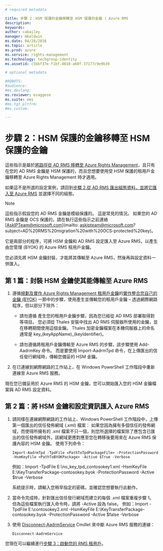 ```yaml
---
# required metadata

title: 步驟 2：HSM 保護的金鑰移轉至 HSM 保護的金鑰 | Azure RMS
description:
keywords:
author: cabailey
manager: mbaldwin
ms.date: 04/28/2016
ms.topic: article
ms.prod: azure
ms.service: rights-management
ms.technology: techgroup-identity
ms.assetid: c5bbf37e-f1bf-4010-a60f-37177c9e9b39

# optional metadata

#ROBOTS:
#audience:
#ms.devlang:
ms.reviewer: esaggese
ms.suite: ems
#ms.tgt_pltfrm:
#ms.custom:

---
```


# 步驟 2：HSM 保護的金鑰移轉至 HSM 保護的金鑰

這些指示是屬於[將路徑從 AD RMS 移轉至 Azure Rights Management](migrate-from-ad-rms-to-azure-rms.md)，且只有在您的 AD RMS 金鑰是 HSM 保護的，而且您想要使用受 HSM 保護的租用戶金鑰移轉至 Azure Rights Management 時才適用。 

如果這不是所選的設定案例，請回到[步驟 2.從 AD RMS 匯出組態資料，並將它匯入至 Azure RMS](migrate-from-ad-rms-to-azure-rms.md#step-2-export-configuration-data-from-ad-rms-and-import-it-to-azure-rms) 並選擇不同的組態。

> [!NOTE]
> 這些指示假設您的 AD RMS 金鑰是模組保護的。 這是常見的情況。 如果您的 AD RMS 金鑰是 OCS 保護的，請在執行這些指示之前連絡 [AskIPTeam@microsoft.com](mailto: askipteam@microsoft.com?subject=AD%20RMS%20migration%20with%20OCS-protected%20key)。

它是兩部分的程序，可將 HSM 金鑰和 AD RMS 設定匯入至 Azure RMS，以產生由您管理 (BYOK) 的 Azure RMS 租用戶金鑰。

您必須先將 HSM 金鑰封裝，才能將其傳輸至 Azure RMS，然後再與設定資料一併匯入。

## 第 1 篇：封裝 HSM 金鑰使其能傳輸至 Azure RMS

1.  遵循[規劃及實作 Azure Rights Management 租用戶金鑰](plan-implement-tenant-key.md)的[實作整合您自己的金鑰 (BYOK)](plan-implement-tenant-key.md#BKMK_ImplementBYOK) 一節中的步驟，使用產生並傳輸您的租用戶金鑰 – 透過網際網路程序，但以部分下除外：

    -   請勿遵循 產生您的租用戶金鑰步驟，因為您已經從 AD RMS 部署取得對等項目。 您必須從 Thales 安裝中找出 AD RMS 伺服器所使用的金鑰，並在移轉期間使用這個金鑰。 Thales 加密金鑰檔案在本機伺服器上的命名通常是 key_(keyAppName)_(keyIdentifier)。

    -   請勿遵循將租用戶金鑰傳輸至 Azure RMS 的步驟，該步驟使用 Add-AadrmKey 命令。  而是要使用 Import-AadrmTpd 命令，在上傳匯出的信任發行網域時，傳輸您備妥的 HSM 金鑰。

2.  在已連線到網際網路的工作站上，在 Windows PowerShell 工作階段中重新連線至 Azure RMS 服務。

現在您已備妥用於 Azure RMS 的 HSM 金鑰，您可以開始匯入您的 HSM 金鑰檔案與 AD RMS 設定資料。

## 第 2 篇：將 HSM 金鑰和設定資訊匯入 Azure RMS

1.  請同樣在連線網際網路的工作站上、Windows PowerShell 工作階段中，上傳第一個匯出的信任發佈網域 (.xml) 檔案： 如果您因為擁有多個信任的發佈網域，而使得所擁有的 .xml 檔案不只一個，則您所選擇的檔案除了應包含已匯出的信任發佈網域外，該網域更應對應至您在轉移後要用來在 Azure RMS 保護內容的 HSM 金鑰。 使用下列命令：

    ```
    Import-AadrmTpd -TpdFile <PathToTpdPackageFile> -ProtectionPassword -HsmKeyFile <PathToBYOKPackage> -Active $True -Verbose
    ```
    例如：Import -TpdFile E:\no_key_tpd_contosokey1.xml  -HsmKeyFile E:\KeyTransferPackage-contosokey.byok -ProtectionPassword -Active $true -Verbose

    系統提示時，請輸入您稍早指定的密碼，並確認您想要執行此動作。

2.  當命令完成時，針對匯出信任發行網域而建立的每個 .xml 檔案重複步驟 1。 但為這些檔案執行匯入命令時，請將 -Active 設為 false。  例如：Import -TpdFile E:\contosokey2.xml -HsmKeyFile E:\KeyTransferPackage-contosokey.byok -ProtectionPassword -Active $false -Verbose

3.  使用 [Disconnect-AadrmService](http://msdn.microsoft.com/library/windowsazure/dn629416.aspx) Cmdlet 來中斷 Azure RMS 服務的連線：

    ```
    Disconnect-AadrmService
    ```

您現在可以繼續進行[步驟 3：啟動您的 RMS 租用戶](migrate-from-ad-rms-to-azure-rms.md#BKMK_Step3Migration)。



<!--HONumber=Apr16_HO3-->


